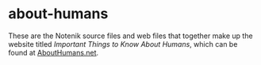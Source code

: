 # about-humans

These are the Notenik source files and web files that together make up the website titled *Important Things to Know About Humans*, which can be found at [AboutHumans.net](https://abouthumans.net).
